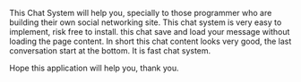 This Chat System will help you, specially to those programmer who are building their own social networking site. This chat system is very easy to implement, risk free to install. this chat save and load your message without loading the page content. In short this chat content looks very good, the last conversation start at the bottom. It is fast chat system.

Hope this application will help you, thank you.
